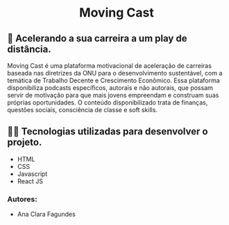 <h1 align="center">Moving Cast</h1>

## 🎯 Acelerando a sua carreira a um play de distância. 

Moving Cast é uma plataforma motivacional de aceleração de carreiras baseada nas diretrizes da ONU para o desenvolvimento sustentável, com a temática de Trabalho Decente e Crescimento Econômico. Essa plataforma disponibiliza podcasts específicos, autorais e não autorais, que possam servir de motivação para que mais jovens empreendam e construam suas próprias oportunidades. O conteúdo disponibilizado trata de finanças, questões sociais, consciência de classe e soft skills.

## 👨‍💻 Tecnologias utilizadas para desenvolver o projeto.

- HTML
- CSS
- Javascript
- React JS

### Autores: 
- Ana Clara Fagundes 

